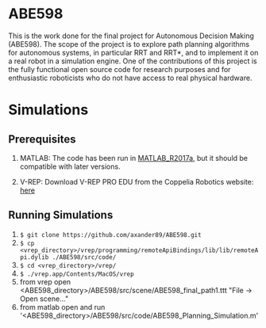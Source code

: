 # ABE598

This is the work done for the final project for Autonomous Decision Making (ABE598). The scope of the project is to explore path planning algorithms for autonomous systems, in particular RRT and RRT*, and to implement it on a real robot in a simulation engine. One of the contributions of this project is the fully functional open source code for research purposes and for enthusiastic roboticists who do not have access to real physical hardware.

# Simulations

## Prerequisites

1. MATLAB:
The code has been run in [MATLAB_R2017a](https://www.mathworks.com/downloads/), but it should be compatible with later versions. 

2. V-REP:
Download V-REP PRO EDU from the Coppelia Robotics website: [here](http://www.coppeliarobotics.com)


## Running Simulations

1. `$ git clone https://github.com/axander89/ABE598.git`
2. `$ cp <vrep_directory>/vrep/programming/remoteApiBindings/lib/lib/remoteApi.dylib ./ABE598/src/code/`
3. `$ cd <vrep_directory>/vrep/`
4. `$ ./vrep.app/Contents/MacOS/vrep`
5. from vrep open <ABE598_directory>/ABE598/src/scene/ABE598_final_path1.ttt "File -> Open scene..."
6. from matlab open and run '<ABE598_directory>/ABE598/src/code/ABE598_Planning_Simulation.m'


